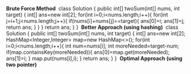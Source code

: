**Brute Force Method**
​
class Solution {
public int[] twoSum(int[] nums, int target) {
int[] ans=new int[2];
for(int i=0;i<nums.length;i++){
for(int j=i+1;j<nums.length;j++){
if(nums[i]+nums[j]==target){
ans[0]=i;
ans[1]=j;
return ans;
}
}
}
return ans;
}
}
​
**Better Approach (using hashing)**
​
class Solution {
public int[] twoSum(int[] nums, int target) {
int[] ans=new int[2];
HashMap<Integer,Integer> map=new HashMap<>();
for(int i=0;i<nums.length;i++){
int num=nums[i];
int moreNeeded=target-num;
if(map.containsKey(moreNeeded)){
ans[0]=map.get(moreNeeded);
ans[1]=i;
}
map.put(nums[i],i);
}
return ans;
}
}
​
**Optimal Approach (using two pointer)**